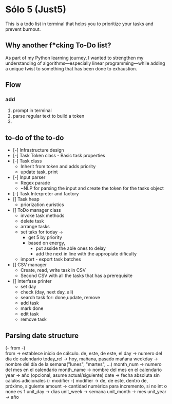 # Sólo 5 (Just5)

This is a todo list in terminal that helps you to prioritize your tasks and prevent burnout.

## Why another f*cking To-Do list?

As part of my Python learning journey, I wanted to strengthen my understanding of algorithms—especially linear programming—while adding a unique twist to something that has been done to exhaustion.

## Flow

### add

1. prompt in terminal
2. parse regular text to build a token
3.

## to-do of the to-do

- [-] Infrastructure design
- [-] Task Token class
        - Basic task properties
- [-] Task class
  - Inherit from token and adds priority
  - update task, print
- [-] Input parser
  - Regex parade
  - ~NLP for parsing the input and create the token for the tasks object
- [-] Task Interpreter and factory
- [] Task heap
  - priorization euristics
- [] ToDo manager class
  - invoke task methods
  - delete task
  - arrange tasks
  - set taks for today ->
    - get 5 by priority
    - based on energy,
      - put asside the able ones to delay
      - add the next in line with the appropiate dificulty
  - import - export task batches
- [] CSV manager
  - Create, read, write task in CSV
  - Second CSV with all the tasks that has a prerequisite
- [] Interfase printer
  - set day
  - check (day, next day, all)
  - search task for: done,update, remove
  - add task
  - mark done
  - edit task
  - remove task

## Parsing date structure

(- from -)  
from        -> establece inicio de cálculo. de, este, de este, el
day         -> numero del día de calendario
today_rel   -> hoy, mañana, pasado mañana
weekday     -> nombre del día de la semana("lunes", "martes", ...)
month_num   -> numero del mes en el calendario
month_name  -> nombre del mes en el calendario
year        -> año (opcional, asume actual/siguiente)
date        -> fecha absoluta sin calulos adicionales
(- modifier -)
modifier    -> de, de este, dentro de, próximo, siguiente
amount      -> cantidad numérica para incremento, si no int o none es 1
unit_day    -> dias
unit_week   -> semana
unit_month  -> mes
unit_year   -> año

